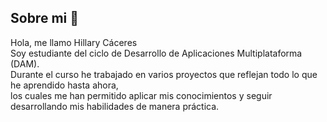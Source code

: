 ## Sobre mi 💫

Hola, me llamo Hillary Cáceres </br>
Soy estudiante del ciclo de Desarrollo de Aplicaciones Multiplataforma (DAM).</br>
Durante el curso he trabajado en varios proyectos que reflejan todo lo que he aprendido hasta ahora, </br>
los cuales me han permitido aplicar mis conocimientos y seguir desarrollando mis habilidades de manera práctica.

